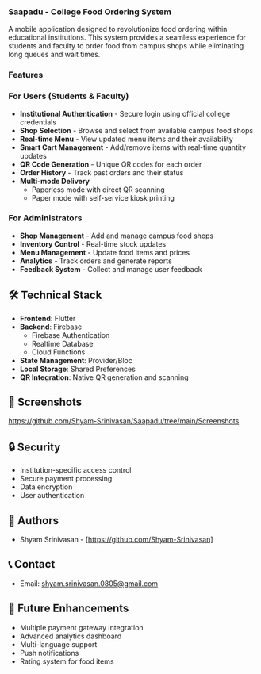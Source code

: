 ### **Saapadu - College Food Ordering System**

A mobile application designed to revolutionize food ordering within educational institutions. This system provides a seamless experience for students and faculty to order food from campus shops while eliminating long queues and wait times.

### Features
### For Users (Students & Faculty)
- **Institutional Authentication** - Secure login using official college credentials
- **Shop Selection** - Browse and select from available campus food shops
- **Real-time Menu** - View updated menu items and their availability
- **Smart Cart Management** - Add/remove items with real-time quantity updates
- **QR Code Generation** - Unique QR codes for each order
- **Order History** - Track past orders and their status
- **Multi-mode Delivery** 
  - Paperless mode with direct QR scanning
  - Paper mode with self-service kiosk printing

### For Administrators
- **Shop Management** - Add and manage campus food shops
- **Inventory Control** - Real-time stock updates
- **Menu Management** - Update food items and prices
- **Analytics** - Track orders and generate reports
- **Feedback System** - Collect and manage user feedback

## 🛠️ Technical Stack

- **Frontend**: Flutter
- **Backend**: Firebase
  - Firebase Authentication
  - Realtime Database
  - Cloud Functions
- **State Management**: Provider/Bloc
- **Local Storage**: Shared Preferences
- **QR Integration**: Native QR generation and scanning

## 📱 Screenshots
https://github.com/Shyam-Srinivasan/Saapadu/tree/main/Screenshots

## 🔒 Security

- Institution-specific access control
- Secure payment processing
- Data encryption
- User authentication


## 👥 Authors

- Shyam Srinivasan - [https://github.com/Shyam-Srinivasan]

## 📞 Contact
- Email: shyam.srinivasan.0805@gmail.com

## 🚀 Future Enhancements

- Multiple payment gateway integration
- Advanced analytics dashboard
- Multi-language support
- Push notifications
- Rating system for food items
